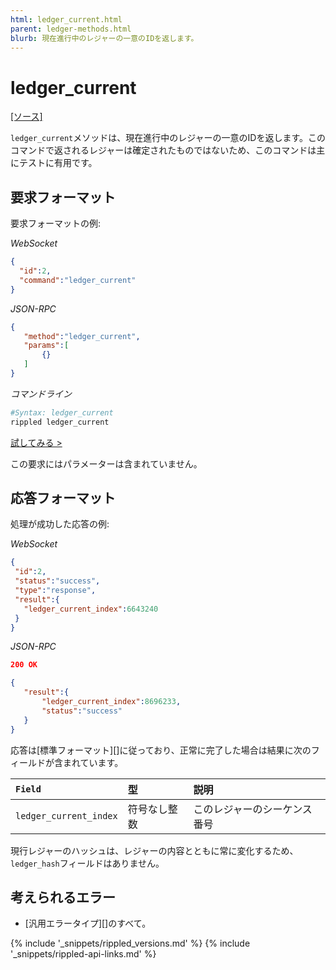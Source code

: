 ```yaml
---
html: ledger_current.html
parent: ledger-methods.html
blurb: 現在進行中のレジャーの一意のIDを返します。
---
```

# ledger_current
[[ソース]](https://github.com/ripple/rippled/blob/master/src/ripple/rpc/handlers/LedgerCurrent.cpp "Source")

`ledger_current`メソッドは、現在進行中のレジャーの一意のIDを返します。このコマンドで返されるレジャーは確定されたものではないため、このコマンドは主にテストに有用です。

## 要求フォーマット

要求フォーマットの例:

<!-- MULTICODE_BLOCK_START -->

*WebSocket*

```json
{
  "id":2,
  "command":"ledger_current"
}
```

*JSON-RPC*

```json
{
   "method":"ledger_current",
   "params":[
       {}
   ]
}
```

*コマンドライン*

```sh
#Syntax: ledger_current
rippled ledger_current
```

<!-- MULTICODE_BLOCK_END -->

[試してみる >](websocket-api-tool.html#ledger_current)

この要求にはパラメーターは含まれていません。


## 応答フォーマット
処理が成功した応答の例:

<!-- MULTICODE_BLOCK_START -->

*WebSocket*

```json
{
 "id":2,
 "status":"success",
 "type":"response",
 "result":{
   "ledger_current_index":6643240
 }
}
```

*JSON-RPC*

```json
200 OK

{
   "result":{
       "ledger_current_index":8696233,
       "status":"success"
   }
}
```

<!-- MULTICODE_BLOCK_END -->

応答は[標準フォーマット][]に従っており、正常に完了した場合は結果に次のフィールドが含まれています。

| `Field`                | 型             | 説明                    |
|:-----------------------|:-----------------|:-------------------------------|
| `ledger_current_index` | 符号なし整数 | このレジャーのシーケンス番号 |

現行レジャーのハッシュは、レジャーの内容とともに常に変化するため、`ledger_hash`フィールドはありません。

## 考えられるエラー

* [汎用エラータイプ][]のすべて。


{% include '_snippets/rippled_versions.md' %}
{% include '_snippets/rippled-api-links.md' %}
